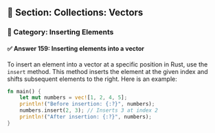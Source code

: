 ## 📘 Section: Collections: Vectors  
### 🔹 Category: Inserting Elements  
#### ✅ Answer 159: Inserting elements into a vector

To insert an element into a vector at a specific position in Rust, use the `insert` method. This method inserts the element at the given index and shifts subsequent elements to the right. Here is an example:

```rust
fn main() {
    let mut numbers = vec![1, 2, 4, 5];
    println!("Before insertion: {:?}", numbers);
    numbers.insert(2, 3); // Inserts 3 at index 2
    println!("After insertion: {:?}", numbers);
}
```
